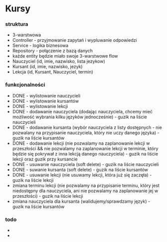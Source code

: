 # Kursy

### struktura
- 3-warstwowa
- Controller - przyjmowanie zapytań i wypluwanie odpowiedzi
- Service - logika biznesowa
- Repository - połączenie z bazą danych
- każde entity będzie miało swoje 3-warstwowe flow
- Nauczyciel (id, imie, nazwisko, lista jezykow)
- Kursant (id, imie, nazwisko, jezyk)
- Lekcja (id, Kursant, Nauczyciel, termin)

### funkcjonalności
- DONE - wylistowanie nauczycieli
- DONE - wylistowanie kursantów
- DONE - wylistowanie lekcji
- DONE - dodawanie nauczyciela (dodając nauczyciela, chcemy mieć możliwość wybrania kilku języków jednocześnie) - guzik na liście nauczycieli
- DONE - dodawanie kursanta (wybór nauczyciela z listy dostępnych - nie pozwalany na przypisanie nauczyciela, który nie uczy danego języka) - guzik na liście kursantów
- DONE - dodawanie lekcji (nie pozwalamy na zaplanowanie lekcji w przeszłości && nie pozwalamy na zaplanowanie lekcji w terminie, który będzie się pokrywał z inna lekcją danego nauczyciela) - guzik na liście lekcji oraz guzik przy kursancie
- DONE - usuwanie nauczyciela (soft delete) - guzik na liście nauczycieli
- DONE - suwanie kursanta (soft delete) - guzik na liście kursantów
- DONE - usuwanie lekcji (nie usuwamy lekcji, która już się zaczęła) - guzik na liście lekcji
- zmiana terminu lekcji (nie pozwalamy na przypisanie terminu, który jest niedostępny dla nauczyciela, ani nie pozwalamy na zaplanowanie jej w przeszłości) - guzik na liście lekcji
- zmiana nauczyciela dla kursanta (walidujemy/sprawdzamy język) - guzik na liście kursantów

### todo
-
-
